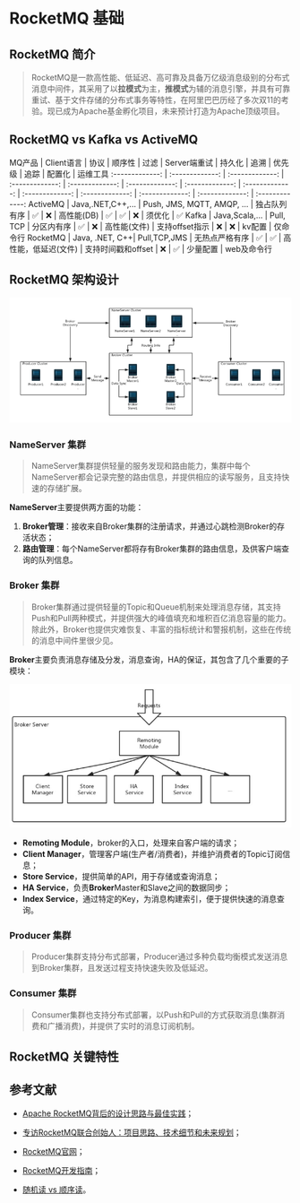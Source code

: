 # RocketMQ 基础

## RocketMQ 简介

> RocketMQ是一款高性能、低延迟、高可靠及具备万亿级消息级别的分布式消息中间件，其采用了以**拉模式**为主，**推模式**为辅的消息引擎，并具有可靠重试、基于文件存储的分布式事务等特性，在阿里巴巴历经了多次双11的考验。现已成为Apache基金孵化项目，未来预计打造为Apache顶级项目。

## RocketMQ vs Kafka vs ActiveMQ

MQ产品  | Client语言 | 协议 | 顺序性 | 过滤 | Server端重试  | 持久化 | 追溯 | 优先级 | 追踪 | 配置化 | 运维工具
:-------------: | :-------------: | :-------------: | :-------------: | :-------------: | :-------------: | :-------------: | :-------------: | :-------------: | :-------------: | :-------------: | :-------------: | :-------------:
ActiveMQ | Java,.NET,C++,... | Push, JMS, MQTT, AMQP, ... | 独占队列有序 | ✅ | ❌ | 高性能(DB) | ✅ | ✅ | ❌ | 须优化 | ✅
Kafka | Java,Scala,... | Pull, TCP | 分区内有序 | ✅ | ❌ |  高性能(文件) | 支持offset指示 | ❌ | ❌ | kv配置 | 仅命令行
RocketMQ | Java, .NET, C++| Pull,TCP,JMS | 无热点严格有序 | ✅ | ✅ | 高性能，低延迟(文件) | 支持时间戳和offset | ❌ | ✅ | 少量配置 | web及命令行

## RocketMQ 架构设计

![](screenshots/rmq-basic-arc.png)

### NameServer 集群

> NameServer集群提供轻量的服务发现和路由能力，集群中每个NameServer都会记录完整的路由信息，并提供相应的读写服务，且支持快速的存储扩展。

**NameServer**主要提供两方面的功能：

1. **Broker管理**：接收来自Broker集群的注册请求，并通过心跳检测Broker的存活状态；
2. **路由管理**：每个NameServer都将存有Broker集群的路由信息，及供客户端查询的队列信息。

### Broker 集群

> Broker集群通过提供轻量的Topic和Queue机制来处理消息存储，其支持Push和Pull两种模式，并提供强大的峰值填充和堆积百亿消息容量的能力。除此外，Broker也提供灾难恢复、丰富的指标统计和警报机制，这些在传统的消息中间件里很少见。

**Broker**主要负责消息存储及分发，消息查询，HA的保证，其包含了几个重要的子模块：

![](screenshots/rmq-basic-component.png)

+ **Remoting Module**，broker的入口，处理来自客户端的请求；
+ **Client Manager**，管理客户端(生产者/消费者)，并维护消费者的Topic订阅信息；
+ **Store Service**，提供简单的API，用于存储或查询消息；
+ **HA Service**，负责**Broker**Master和Slave之间的数据同步；
+ **Index Service**，通过特定的Key，为消息构建索引，便于提供快速的消息查询。


### Producer 集群

> Producer集群支持分布式部署，Producer通过多种负载均衡模式发送消息到Broker集群，且发送过程支持快速失败及低延迟。

### Consumer 集群

> Consumer集群也支持分布式部署，以Push和Pull的方式获取消息(集群消费和广播消费)，并提供了实时的消息订阅机制。

## RocketMQ 关键特性


## 参考文献

+ [Apache RocketMQ背后的设计思路与最佳实践](http://jm.taobao.org/2017/03/09/20170309/)；

+ [专访RocketMQ联合创始人：项目思路、技术细节和未来规划](http://www.infoq.com/cn/news/2017/02/RocketMQ-future-idea)；

+ [RocketMQ官网](https://rocketmq.incubator.apache.org/)；

+ [RocketMQ开发指南](rokectmq_dev_guide.pdf)；

+ [随机读 vs 顺序读](http://www.violin-memory.com/blog/understanding-io-random-vs-sequential/)。